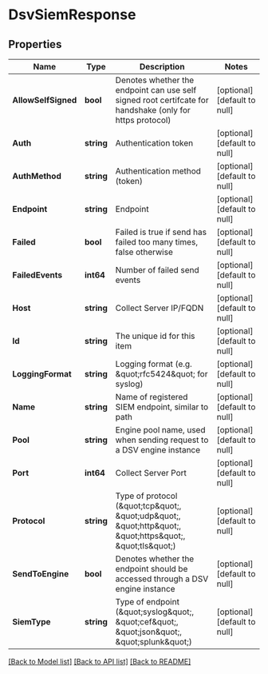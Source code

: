 # DsvSiemResponse

## Properties
Name | Type | Description | Notes
------------ | ------------- | ------------- | -------------
**AllowSelfSigned** | **bool** | Denotes whether the endpoint can use self signed root certifcate for handshake (only for https protocol) | [optional] [default to null]
**Auth** | **string** | Authentication token | [optional] [default to null]
**AuthMethod** | **string** | Authentication method (token) | [optional] [default to null]
**Endpoint** | **string** | Endpoint | [optional] [default to null]
**Failed** | **bool** | Failed is true if send has failed too many times, false otherwise | [optional] [default to null]
**FailedEvents** | **int64** | Number of failed send events | [optional] [default to null]
**Host** | **string** | Collect Server IP/FQDN | [optional] [default to null]
**Id** | **string** | The unique id for this item | [optional] [default to null]
**LoggingFormat** | **string** | Logging format (e.g. \&quot;rfc5424\&quot; for syslog) | [optional] [default to null]
**Name** | **string** | Name of registered SIEM endpoint, similar to path | [optional] [default to null]
**Pool** | **string** | Engine pool name, used when sending request to a DSV engine instance | [optional] [default to null]
**Port** | **int64** | Collect Server Port | [optional] [default to null]
**Protocol** | **string** | Type of protocol (\&quot;tcp\&quot;, \&quot;udp\&quot;, \&quot;http\&quot;, \&quot;https\&quot;, \&quot;tls\&quot;) | [optional] [default to null]
**SendToEngine** | **bool** | Denotes whether the endpoint should be accessed through a DSV engine instance | [optional] [default to null]
**SiemType** | **string** | Type of endpoint (\&quot;syslog\&quot;, \&quot;cef\&quot;, \&quot;json\&quot;, \&quot;splunk\&quot;) | [optional] [default to null]

[[Back to Model list]](../README.md#documentation-for-models) [[Back to API list]](../README.md#documentation-for-api-endpoints) [[Back to README]](../README.md)


